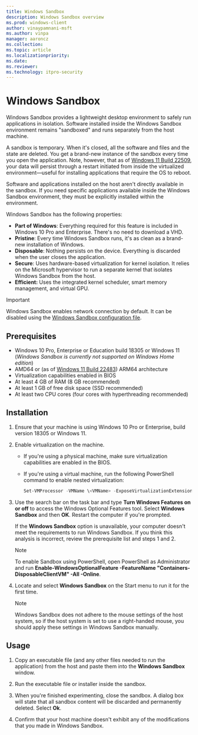 ```yaml
---
title: Windows Sandbox
description: Windows Sandbox overview
ms.prod: windows-client
author: vinaypamnani-msft
ms.author: vinpa
manager: aaroncz
ms.collection: 
ms.topic: article
ms.localizationpriority: 
ms.date: 
ms.reviewer: 
ms.technology: itpro-security
---
```


# Windows Sandbox 

Windows Sandbox provides a lightweight desktop environment to safely run applications in isolation. Software installed inside the Windows Sandbox environment remains "sandboxed" and runs separately from the host machine.

A sandbox is temporary. When it's closed, all the software and files and the state are deleted. You get a brand-new instance of the sandbox every time you open the application. Note, however, that as of [Windows 11 Build 22509](https://blogs.windows.com/windows-insider/2021/12/01/announcing-windows-11-insider-preview-build-22509/), your data will persist through a restart initiated from inside the virtualized environment—useful for installing applications that require the OS to reboot.

Software and applications installed on the host aren't directly available in the sandbox. If you need specific applications available inside the Windows Sandbox environment, they must be explicitly installed within the environment.

Windows Sandbox has the following properties:
- **Part of Windows**: Everything required for this feature is included in Windows 10 Pro and Enterprise. There's no need to download a VHD.
- **Pristine**: Every time Windows Sandbox runs, it's as clean as a brand-new installation of Windows.
- **Disposable**: Nothing persists on the device. Everything is discarded when the user closes the application.
- **Secure**: Uses hardware-based virtualization for kernel isolation. It relies on the Microsoft hypervisor to run a separate kernel that isolates Windows Sandbox from the host.
- **Efficient:** Uses the integrated kernel scheduler, smart memory management, and virtual GPU.

> [!IMPORTANT]
> Windows Sandbox enables network connection by default. It can be disabled using the [Windows Sandbox configuration file](/windows/security/threat-protection/windows-sandbox/windows-sandbox-configure-using-wsb-file#networking).

## Prerequisites
 
- Windows 10 Pro, Enterprise or Education build 18305 or Windows 11 (*Windows Sandbox is currently not supported on Windows Home edition*)
- AMD64 or (as of [Windows 11 Build 22483](https://blogs.windows.com/windows-insider/2021/10/20/announcing-windows-11-insider-preview-build-22483/)) ARM64 architecture
- Virtualization capabilities enabled in BIOS
- At least 4 GB of RAM (8 GB recommended)
- At least 1 GB of free disk space (SSD recommended)
- At least two CPU cores (four cores with hyperthreading recommended)

## Installation

1. Ensure that your machine is using Windows 10 Pro or Enterprise, build version 18305 or Windows 11.

2. Enable virtualization on the machine.

   - If you're using a physical machine, make sure virtualization capabilities are enabled in the BIOS.
   - If you're using a virtual machine, run the following PowerShell command to enable nested virtualization:

     ```powershell
     Set-VMProcessor -VMName \<VMName> -ExposeVirtualizationExtensions $true
     ```

3. Use the search bar on the task bar and type **Turn Windows Features on or off** to access the Windows Optional Features tool. Select **Windows Sandbox** and then **OK**. Restart the computer if you're prompted.

   If the **Windows Sandbox** option is unavailable, your computer doesn't meet the requirements to run Windows Sandbox. If you think this analysis is incorrect, review the prerequisite list and steps 1 and 2.

   > [!NOTE]
   > To enable Sandbox using PowerShell, open PowerShell as Administrator and run **Enable-WindowsOptionalFeature -FeatureName "Containers-DisposableClientVM" -All -Online**.

4. Locate and select **Windows Sandbox** on the Start menu to run it for the first time.

   > [!NOTE]
   > Windows Sandbox does not adhere to the mouse settings of the host system, so if the host system is set to use a right-handed mouse, you should apply these settings in Windows Sandbox manually.  

## Usage 
1. Copy an executable file (and any other files needed to run the application) from the host and paste them into the **Windows Sandbox** window.

2. Run the executable file or installer inside the sandbox.

3. When you're finished experimenting, close the sandbox. A dialog box will state that all sandbox content will be discarded and permanently deleted. Select **Ok**.

4. Confirm that your host machine doesn't exhibit any of the modifications that you made in Windows Sandbox.
